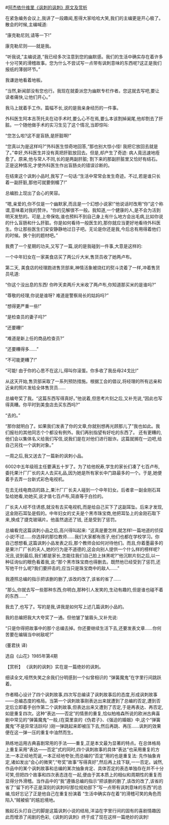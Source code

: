 #[阿杰依什维里《讽刺的讽刺》原文及赏析](https://www.vrrw.net/wx/15585.html)

在紧急编务会议上,我讲了一段趣闻,惹得大家哈哈大笑,我们的主编更是开心极了。散会的时候,主编喊道:

“康克勒尼则,请等一下!”

康克勒尼则——就是我。

“听我说,”主编说道,“我已经多次注意到您的幽默感。我们的生活中确实存在着许多十分可笑的滑稽故事。您为什么不尝试写一点带有讽刺意味的东西呢?这正是我们报纸的薄弱环节。”

我谦逊地看着地板。

“当然,新闻部没有您也行。我现在就委派您为幽默专栏作者。您这就去写吧,要让读者痛快,让他们开心。”

我马上就着手工作。篇幅不长,说的是我亲身经历的一件事。

外科医生阿本吉茨托夫在动手术时,要么心不在焉,要么本该割掉阑尾,他却割去了肝脏。一个随他做手术的实习生见了这个情况,当即惊叫:

“您怎么啦?这不是盲肠,是肝脏啊!”

“您真以为是这样吗?”外科医生惊奇地回答,“那也别大惊小怪! 我把它放回去就是了。”幸好,外科医生并没有真把肝脏放回去。但是,却产生了奇迹: 病人竟迅速地痊愈了。原来,他与常人不同,长的是两副肝脏; 割下来的那副肝脏里又恰好有结石。正是这种情况,才使外科医生作出盲肠炎的错误诊断的。

在结束这个讽刺小品时,我写了一句话:“生活中常常会发生奇迹。不过,若是谁只长着一副肝脏,那他可就要倒楣了!”

总编脸上现出了会心的笑容。

“嗯,亲爱的,你不仅是一个幽默家,而且是一个幻想小说家!”他说话时改用“你”这个称谓,意味着对我的赞许。“你的见解很不一般。我知道,一个健康的人,是不会为活到明天发愁的。可是,上帝保佑,谁也预料不到自己身上有什么地方会出毛病,比如你说的什么盲肠和什么肝脏。你是如何看待一般医生的,那你就应当更好地看待外科医生。你让那些医生们安安静静地过日子吧。无论是你还是我,今后总有用得着他们的时候。换个别的题材吧。”

我费了一个星期的功夫,又写了一篇,说的是我碰到一件事,大意是这样的:

一个中年妇女在一家美食店买了两公斤大米,售货员收了她两卢布。

第二天, 美食店的经理跑进售货部来,神情活象被烧红的熨斗烫着了一样,冲着售货员吼道:

“你这个没出息的东西! 你昨天卖两斤大米收了两卢布,你知道那买米的是谁吗?”

“尊敬的经理,你说是谁呀? 难道是警察局长的姑妈吗?”

“想得更严重一些!”

“是检查员的妻子吗?”

“还要糟!”

“难道是新上任的商品检查员?”

“还要糟得多……”

“不可能更糟了!”

“可能! 由于你的心思不在这儿,得叫你滚蛋。你多收了我岳母24戈比!”

从这天开始,售货部采取了一系列预防措施。根据工会的倡议,将经理的所有远亲和近亲的照片发给全体售货员……

总编夸奖了我。“这篇东西写得真好。”他说着,但思考片刻之后,又补充说,“因此也写得真糟。你平时到美食店去买东西吗?”

“去的。”

“那你就明白了。如果我们发表了你的文章,你就别想再光顾那儿了”我也如此。我们报社的其他同志个个都没有例外。我们再别指望有好吃的东西了。 还有更糟的, 他们会以集体名义给我们写信,说我们是在对他们进行敲诈。这篇就搁在一边吧,给自己另找一个讽刺对象。”

一周之后,我又送去了一篇新的讽刺小品。

6002中五年级班主任要满五十岁了。为了给他祝寿,学生的家长们凑了七百卢布,委托果汁厂厂长的夫人去买礼品,因为她是所有家长中门路最多的一个。于是,她便着手去弄一台新式彩色电视机。

在去无线电商店的路上,果汁厂厂长夫人碰到一个中年妇女。后者拿一副金刚石耳坠给她看,劝她买,说才值七百卢布,简直等于白捡的。

厂长夫人经不住诱惑,就没有去买电视机,而是给自己买下了这副耳坠。后来才发现,这金刚石耳坠是假的。中年妇女的丈夫是个黑市珠宝商,他把耳坠上的金刚石取下来,换成了捷克玻璃片。他虽然退还了钱, 还是受到了惩罚。

总编看完这篇讽刺小品之后,高兴得叫起来: “这真是要怎样,就怎样!一篇地道的侦探小说!不过……你选择的那位教师……我们大家都有孩子,他们也都在学校学习。你自己想想看,这篇讽刺小品发表之后,那个教师会如何对待他们。而且,你着墨最多的是果汁厂厂长的夫人,她的行为是不道德的,这会向别人提供一个什么样的榜样呢?况且,说到最后,我们都是家长,怎能往我们自己脸上抹黑呢?”他沉默片刻之后,以一种征询似的眼色看着我,说:“那个黑市珠宝商也得删去。既然他已经受到了惩罚,还写他干什么呢?我们要抨击的,应当只是珠宝商中的敌人……”

我遵照总编的指示把该删的删了,该改的改了,该省的省了……

“那么,你就去写一些那种东西,你明白,那种引人发笑的,生动有趣的,但是谁也碰不着的东西……”

我去了,也写了。写的是我,讲我是如何写上述几篇讽刺小品的。

我的总编把我大大夸奖了一通。但他皱了皱眉头,又补充说:

“只是你得把故事中的那个总编去掉。你还要继续生活下去,还要发表文章……你何苦要在编辑当中树敌呢?”

(董君扶 译)

选自《山花》1985年第4期



【赏析】 《讽刺的讽刺》实在是一篇绝妙的讽刺。

细读全文,哑然失笑之余我们分明感到一个似曾相识的 “弹簧魔鬼”在字里行间跳跃着。

作者精心设计了四个讽刺故事,四次写总编读了讽刺故事后的态度,形成讽刺故事——总编态度的格局。当第一个讽刺故事刚表达出来就遭到了总编的否定,遭到否定后立即着手创作第二个讽刺故事,但表达出来又遭到了否定,于是再表达、再否定,如是重复四次。这种“表达——否定”的情景的重复,恰似柏格森所说的欧洲古典喜剧中常见的“弹簧魔鬼”一般,(在莫里哀的《伪君子》、《强迫的婚姻》中,这个“弹簧魔鬼”不是异常活跃吗! )刚一弹跳起来即被压下去,然后再跳、再压……讽刺的效果便在这一弹一压的重复中油然而生。

熟练地运用古典喜剧常用的手法——重复,正是本文最为显著的特点。在总体格局上重复采用“表达——否定”式的同时,四个讽刺故事的具体“表达”也采用重复的方法:一本正经地荒诞,一本正经地夸张;而总编的“否定”用的也是重复法: 先作抽象肯定,诸如发出“会心的微笑”,“夸奖”故事“写得真好”,然后再上挂下联,一一否定。诚然,作品中的某个讽刺故事和总编的某次抽象肯定、具体否定的表态单独存在并不十分可笑,但把四个故事和四次表态连在一起,便由于其本质上的相似和周期性的重复而显得分外滑稽。当作品中的“我”遵循总编的指示“把该删的删了,该改的改了,该省的省了”留下的不正是深刻的讽刺吗!那位规劝部下“写一点带有讽刺意味的东西”的总编,恰好忘记了正是他自己在重复扮演着 “生活中确实存在着”的滑稽可笑的角色而陷入“贼被偷”的尴尬境地。

搬起石头打自己的脚是这篇讽刺小说的结局,洋溢在字里行间的固有的喜剧情趣因此而增添了闹剧的色彩,《讽刺的讽刺》终于成了现在这样一篇绝妙的讽刺!

